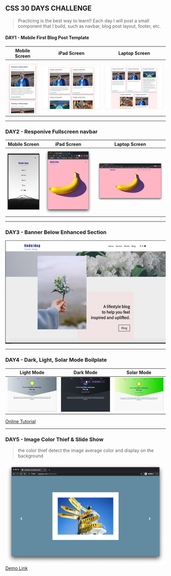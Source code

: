 ## CSS 30 DAYS CHALLENGE

> Practicing is the best way to learn!!
> Each day I will post a small component that I build, such as navbar, blog post layout, footer, etc.

#### DAY1 - Mobile First Blog Post Template

|            Mobile Screen             |              iPad Screen               |          Laptop Screen           |
| :----------------------------------: | :------------------------------------: | :------------------------------: |
| ![day1-samll](images/day1-small.png) | ![day1-medium](images/day1-medium.png) | ![day1-big](images/day1-big.png) |

---

### DAY2 - Responive Fullscreen navbar

|            Mobile Screen             |              iPad Screen               |          Laptop Screen           |
| :----------------------------------: | :------------------------------------: | :------------------------------: |
| ![day2-samll](images/day2-small.png) | ![day2-medium](images/day2-medium.png) | ![day2-big](images/day2-big.png) |

---

### DAY3 - Banner Below Enhanced Section

![enhanced-section](images/day3-enhanced-section.png)

---

### DAY4 - Dark, Light, Solar Mode Boilplate

|                Light Mode                 |                Dark Mode                |                Solar Mode                 |
| :---------------------------------------: | :-------------------------------------: | :---------------------------------------: |
| ![day2-light](images/day4-light-mode.png) | ![day2-dark](images/day4-dark-mode.png) | ![day2-solar](images/day4-solar-mode.png) |

[Online Tutorial](https://www.youtube.com/watch?v=rXuHGLzSmSE)

---

### DAY5 - Image Color Thief & Slide Show

> the color thief detect the image average color and display on the background

![color thief](/images/day5-screenshot.png)
[Demo Link](http://myjaypan.com/slideshow/)

